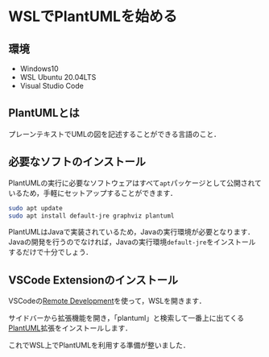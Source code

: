 # WSLでPlantUMLを始める

## 環境

- Windows10
- WSL Ubuntu 20.04LTS
- Visual Studio Code

## PlantUMLとは

プレーンテキストでUMLの図を記述することができる言語のこと．

## 必要なソフトのインストール

PlantUMLの実行に必要なソフトウェアはすべて`apt`パッケージとして公開されているため，手軽にセットアップすることができます．

```bash
sudo apt update
sudo apt install default-jre graphviz plantuml
```

PlantUMLはJavaで実装されているため，Javaの実行環境が必要となります．
Javaの開発を行うのでなければ，Javaの実行環境`default-jre`をインストールするだけで十分でしょう．

## VSCode Extensionのインストール

VSCodeの[Remote Development](https://marketplace.visualstudio.com/items?itemName=ms-vscode-remote.vscode-remote-extensionpack)を使って，WSLを開きます．

サイドバーから拡張機能を開き，「plantuml」と検索して一番上に出てくる[PlantUML](https://marketplace.visualstudio.com/items?itemName=jebbs.plantuml)拡張をインストールします．

これでWSL上でPlantUMLを利用する準備が整いました．
